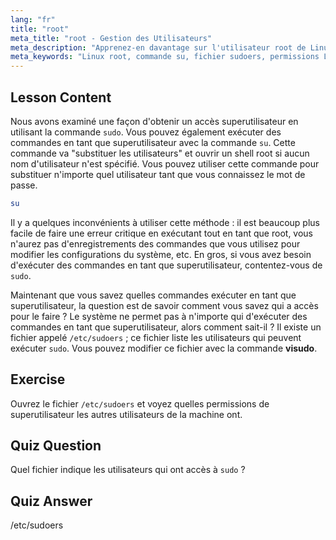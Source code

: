 ```yaml
---
lang: "fr"
title: "root"
meta_title: "root - Gestion des Utilisateurs"
meta_description: "Apprenez-en davantage sur l'utilisateur root de Linux, la commande su et le fichier /etc/sudoers. Comprenez l'accès superutilisateur et les permissions sous Linux avec ce guide pour débutants."
meta_keywords: "Linux root, commande su, fichier sudoers, permissions Linux, superutilisateur, tutoriel Linux, guide pour débutants"
---
```


## Lesson Content

Nous avons examiné une façon d'obtenir un accès superutilisateur en utilisant la commande `sudo`. Vous pouvez également exécuter des commandes en tant que superutilisateur avec la commande `su`. Cette commande va "substituer les utilisateurs" et ouvrir un shell root si aucun nom d'utilisateur n'est spécifié. Vous pouvez utiliser cette commande pour substituer n'importe quel utilisateur tant que vous connaissez le mot de passe.

```bash
su
```

Il y a quelques inconvénients à utiliser cette méthode : il est beaucoup plus facile de faire une erreur critique en exécutant tout en tant que root, vous n'aurez pas d'enregistrements des commandes que vous utilisez pour modifier les configurations du système, etc. En gros, si vous avez besoin d'exécuter des commandes en tant que superutilisateur, contentez-vous de `sudo`.

Maintenant que vous savez quelles commandes exécuter en tant que superutilisateur, la question est de savoir comment vous savez qui a accès pour le faire ? Le système ne permet pas à n'importe qui d'exécuter des commandes en tant que superutilisateur, alors comment sait-il ? Il existe un fichier appelé `/etc/sudoers` ; ce fichier liste les utilisateurs qui peuvent exécuter `sudo`. Vous pouvez modifier ce fichier avec la commande **visudo**.

## Exercise

Ouvrez le fichier `/etc/sudoers` et voyez quelles permissions de superutilisateur les autres utilisateurs de la machine ont.

## Quiz Question

Quel fichier indique les utilisateurs qui ont accès à `sudo` ?

## Quiz Answer

/etc/sudoers
